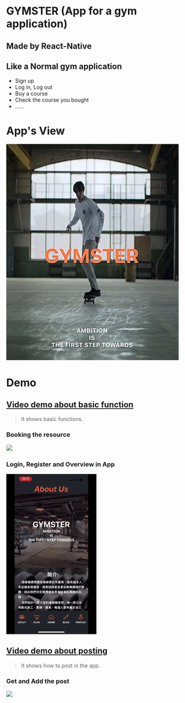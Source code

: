 # GYMSTER (App for a gym application)
## Made by React-Native
## Like a Normal gym application
* Sign up
* Log in, Log out
* Buy a course
* Check the course you bought
* ......

# App's View
![index.png](resource/index.png)

# Demo
## [Video demo about basic function](resource/first_part.mp4)
> It shows basic functions.

### Booking the resource
![](resource/demo-part-1.gif)

### Login, Register and Overview in App
![](resource/demo-part-2.gif)

## [Video demo about posting](resource/second_part.mp4)
> It shows how to post in the app.

### Get and Add the post
![](resource/demo-part-3.gif)

